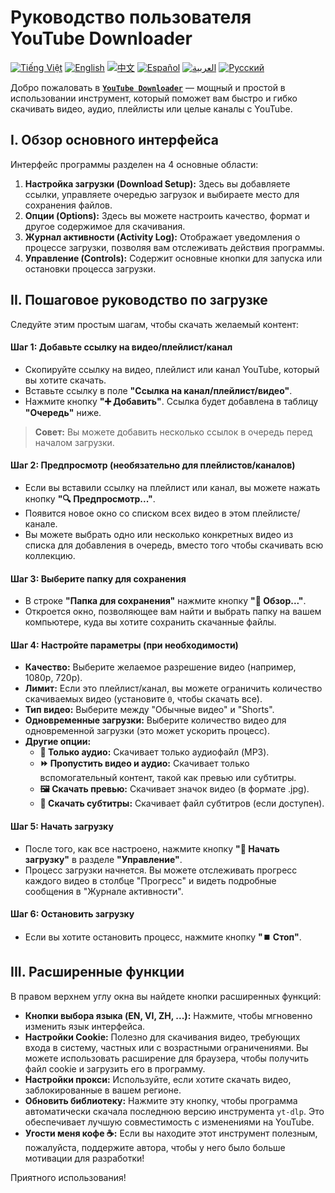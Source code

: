 # Руководство пользователя YouTube Downloader
[![Tiếng Việt](https://img.shields.io/badge/Tiếng%20Việt-green)](README_vi.md) [![English](https://img.shields.io/badge/English-blue)](README.md) [![中文](https://img.shields.io/badge/中文-red)](README_zh.md) [![Español](https://img.shields.io/badge/Español-orange)](README_es.md) [![العربية](https://img.shields.io/badge/العربية-grey)](README_ar.md) [![Русский](https://img.shields.io/badge/Русский-yellow)](README_ru.md)

Добро пожаловать в [**`YouTube Downloader`**](https://github.com/duckmartians/YouTube_Downloader/releases/) — мощный и простой в использовании инструмент, который поможет вам быстро и гибко скачивать видео, аудио, плейлисты или целые каналы с YouTube.

## **I. Обзор основного интерфейса**

Интерфейс программы разделен на 4 основные области:

1.  **Настройка загрузки (Download Setup):** Здесь вы добавляете ссылки, управляете очередью загрузок и выбираете место для сохранения файлов.
2.  **Опции (Options):** Здесь вы можете настроить качество, формат и другое содержимое для скачивания.
3.  **Журнал активности (Activity Log):** Отображает уведомления о процессе загрузки, позволяя вам отслеживать действия программы.
4.  **Управление (Controls):** Содержит основные кнопки для запуска или остановки процесса загрузки.

## **II. Пошаговое руководство по загрузке**

Следуйте этим простым шагам, чтобы скачать желаемый контент:

#### **Шаг 1: Добавьте ссылку на видео/плейлист/канал**
* Скопируйте ссылку на видео, плейлист или канал YouTube, который вы хотите скачать.
* Вставьте ссылку в поле **"Ссылка на канал/плейлист/видео"**.
* Нажмите кнопку **"➕ Добавить"**. Ссылка будет добавлена в таблицу **"Очередь"** ниже.
> **Совет:** Вы можете добавить несколько ссылок в очередь перед началом загрузки.

#### **Шаг 2: Предпросмотр (необязательно для плейлистов/каналов)**
* Если вы вставили ссылку на плейлист или канал, вы можете нажать кнопку **"🔍 Предпросмотр..."**.
* Появится новое окно со списком всех видео в этом плейлисте/канале.
* Вы можете выбрать одно или несколько конкретных видео из списка для добавления в очередь, вместо того чтобы скачивать всю коллекцию.

#### **Шаг 3: Выберите папку для сохранения**
* В строке **"Папка для сохранения"** нажмите кнопку **"📂 Обзор..."**.
* Откроется окно, позволяющее вам найти и выбрать папку на вашем компьютере, куда вы хотите сохранить скачанные файлы.

#### **Шаг 4: Настройте параметры (при необходимости)**
* **Качество:** Выберите желаемое разрешение видео (например, 1080p, 720p).
* **Лимит:** Если это плейлист/канал, вы можете ограничить количество скачиваемых видео (установите `0`, чтобы скачать все).
* **Тип видео:** Выберите между "Обычные видео" и "Shorts".
* **Одновременные загрузки:** Выберите количество видео для одновременной загрузки (это может ускорить процесс).
* **Другие опции:**
  * **🎵 Только аудио:** Скачивает только аудиофайл (MP3).
  * **⏩ Пропустить видео и аудио:** Скачивает только вспомогательный контент, такой как превью или субтитры.
  * **🖼️ Скачать превью:** Скачивает значок видео (в формате .jpg).
  * **📝 Скачать субтитры:** Скачивает файл субтитров (если доступен).

#### **Шаг 5: Начать загрузку**
* После того, как все настроено, нажмите кнопку **"🚀 Начать загрузку"** в разделе **"Управление"**.
* Процесс загрузки начнется. Вы можете отслеживать прогресс каждого видео в столбце "Прогресс" и видеть подробные сообщения в "Журнале активности".

#### **Шаг 6: Остановить загрузку**
* Если вы хотите остановить процесс, нажмите кнопку **"⏹️ Стоп"**.

## **III. Расширенные функции**

В правом верхнем углу окна вы найдете кнопки расширенных функций:
* **Кнопки выбора языка (EN, VI, ZH, ...):** Нажмите, чтобы мгновенно изменить язык интерфейса.
* **Настройки Cookie:** Полезно для скачивания видео, требующих входа в систему, частных или с возрастными ограничениями. Вы можете использовать расширение для браузера, чтобы получить файл cookie и загрузить его в программу.
* **Настройки прокси:** Используйте, если хотите скачать видео, заблокированные в вашем регионе.
* **Обновить библиотеку:** Нажмите эту кнопку, чтобы программа автоматически скачала последнюю версию инструмента `yt-dlp`. Это обеспечивает лучшую совместимость с изменениями на YouTube.
* **Угости меня кофе ☕:** Если вы находите этот инструмент полезным, пожалуйста, поддержите автора, чтобы у него было больше мотивации для разработки!

Приятного использования!
